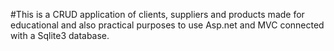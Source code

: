 #This is a CRUD application of clients, suppliers and products made for educational and also practical purposes to use Asp.net and MVC connected with a Sqlite3 database.
